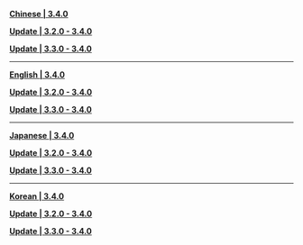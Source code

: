 **[Chinese | 3.4.0](https://autopatchcnws.yuanshen.com/client_app/download/pc_zip/20230109134623_pLhUB4LFubdudxQa/Audio_Chinese_3.4.0.zip)**

**[Update | 3.2.0 - 3.4.0](https://autopatchcnws.yuanshen.com/client_app/update/hk4e_cn/18/zh-cn_3.2.0_3.4.0_hdiff_8HCnhOvVDjYPZJpX.zip)**

**[Update | 3.3.0 - 3.4.0](https://autopatchcnws.yuanshen.com/client_app/update/hk4e_cn/18/zh-cn_3.3.0_3.4.0_hdiff_3thzDy9FfUIjxplW.zip)**


---

**[English | 3.4.0](https://autopatchcnws.yuanshen.com/client_app/download/pc_zip/20230109134623_pLhUB4LFubdudxQa/Audio_English(US)_3.4.0.zip)**

**[Update | 3.2.0 - 3.4.0](https://autopatchcnws.yuanshen.com/client_app/update/hk4e_cn/18/en-us_3.2.0_3.4.0_hdiff_1IavOL7mSrCybnt4.zip)**

**[Update | 3.3.0 - 3.4.0](https://autopatchcnws.yuanshen.com/client_app/update/hk4e_cn/18/en-us_3.3.0_3.4.0_hdiff_D9chslZxCk85QAPN.zip)**


---

**[Japanese | 3.4.0](https://autopatchcnws.yuanshen.com/client_app/download/pc_zip/20230109134623_pLhUB4LFubdudxQa/Audio_Japanese_3.4.0.zip)**

**[Update | 3.2.0 - 3.4.0](https://autopatchcnws.yuanshen.com/client_app/update/hk4e_cn/18/ja-jp_3.2.0_3.4.0_hdiff_p9ZDjlyLHOMsz2XU.zip)**

**[Update | 3.3.0 - 3.4.0](https://autopatchcnws.yuanshen.com/client_app/update/hk4e_cn/18/ja-jp_3.3.0_3.4.0_hdiff_RyhFwbu8xqUVTgcL.zip)**


---

**[Korean | 3.4.0](https://autopatchcnws.yuanshen.com/client_app/download/pc_zip/20230109134623_pLhUB4LFubdudxQa/Audio_Korean_3.4.0.zip)**

**[Update | 3.2.0 - 3.4.0](https://autopatchcnws.yuanshen.com/client_app/update/hk4e_cn/18/ko-kr_3.2.0_3.4.0_hdiff_vspbr2FeNV3GIOf6.zip)**

**[Update | 3.3.0 - 3.4.0](https://autopatchcnws.yuanshen.com/client_app/update/hk4e_cn/18/ko-kr_3.3.0_3.4.0_hdiff_I9asKmLXGcPgNuyq.zip)**

